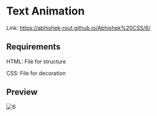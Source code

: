 # Text Animation
 
 Link: https://abhishek-rout.github.io/Abhishek%20CSS/6/
 
 ## Requirements
 
 HTML: File for structure
 
 CSS: File for decoration
 
 ## Preview
 
![6](https://user-images.githubusercontent.com/64718836/92392708-4d928080-f13c-11ea-9e69-a2ebf46998e3.PNG)
